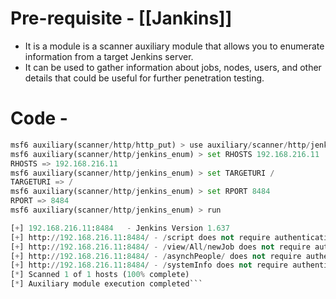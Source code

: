 # Pre-requisite - [[Jankins]]
- It is a module is a scanner auxiliary module that allows you to enumerate information from a target Jenkins server.
- It can be used to gather information about jobs, nodes, users, and other details that could be useful for further penetration testing.
# Code - 
```python
msf6 auxiliary(scanner/http/http_put) > use auxiliary/scanner/http/jenkins_enum
msf6 auxiliary(scanner/http/jenkins_enum) > set RHOSTS 192.168.216.11
RHOSTS => 192.168.216.11
msf6 auxiliary(scanner/http/jenkins_enum) > set TARGETURI /
TARGETURI => /
msf6 auxiliary(scanner/http/jenkins_enum) > set RPORT 8484
RPORT => 8484
msf6 auxiliary(scanner/http/jenkins_enum) > run

[+] 192.168.216.11:8484   - Jenkins Version 1.637
[+] http://192.168.216.11:8484/ - /script does not require authentication (200)
[+] http://192.168.216.11:8484/ - /view/All/newJob does not require authentication (200)
[+] http://192.168.216.11:8484/ - /asynchPeople/ does not require authentication (200)
[+] http://192.168.216.11:8484/ - /systemInfo does not require authentication (200)
[*] Scanned 1 of 1 hosts (100% complete)
[*] Auxiliary module execution completed```
